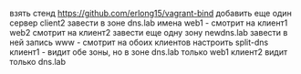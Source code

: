 взять стенд https://github.com/erlong15/vagrant-bind
добавить еще один сервер client2
завести в зоне dns.lab
имена
web1 - смотрит на клиент1
web2 смотрит на клиент2
завести еще одну зону newdns.lab
завести в ней запись
www - смотрит на обоих клиентов
настроить split-dns
клиент1 - видит обе зоны, но в зоне dns.lab только web1
клиент2 видит только dns.lab
